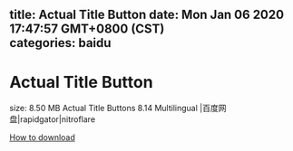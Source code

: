 
title: Actual Title Button
date: Mon Jan 06 2020 17:47:57 GMT+0800 (CST)    
categories: baidu
---

# Actual Title Button
size: 8.50 MB
 Actual Title Buttons 8.14 Multilingual |百度网盘|rapidgator|nitroflare
 

[How to download](https://bpcam.bemobtrk.com/go/2ceec3aa-1ca2-46d6-b9ff-aaa5c184517c?jno=3036)